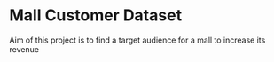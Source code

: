 # Mall Customer Dataset
 Aim of this project is to find a target audience for a mall to increase its revenue
